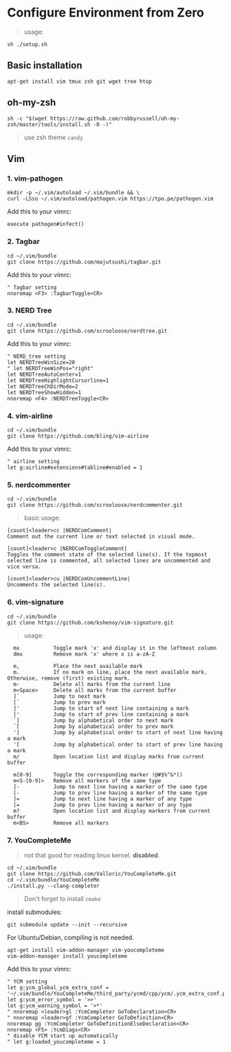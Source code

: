 # Configure Environment from Zero

> usage:

```
sh ./setup.sh
```

## Basic installation

```
apt-get install vim tmux zsh git wget tree htop
```

## oh-my-zsh

```
sh -c "$(wget https://raw.github.com/robbyrussell/oh-my-zsh/master/tools/install.sh -O -)"
```
> use zsh theme `candy`


## Vim

### 1. vim-pathogen

```
mkdir -p ~/.vim/autoload ~/.vim/bundle && \
curl -LSso ~/.vim/autoload/pathogen.vim https://tpo.pe/pathogen.vim
```

Add this to your vimrc:

```
execute pathogen#infect()
```

### 2. Tagbar

```
cd ~/.vim/bundle
git clone https://github.com/majutsushi/tagbar.git
```

Add this to your vimrc:

```
" Tagbar setting
nnoremap <F3> :TagbarToggle<CR>
```


### 3. NERD Tree

```
cd ~/.vim/bundle
git clone https://github.com/scrooloose/nerdtree.git
```

Add this to your vimrc:

```
" NERD_tree setting
let NERDTreeWinSize=20
" let NERDTreeWinPos="right"
let NERDTreeAutoCenter=1
let NERDTreeHighlightCursorline=1
let NERDTreeChDirMode=2
let NERDTreeShowHidden=1
nnoremap <F4> :NERDTreeToggle<CR>
```

### 4. vim-airline
```
cd ~/.vim/bundle
git clone https://github.com/bling/vim-airline
```

Add this to your vimrc:

```
" airline setting
let g:airline#extensions#tabline#enabled = 1

```

### 5. nerdcommenter
```
cd ~/.vim/bundle
git clone https://github.com/scrooloose/nerdcommenter.git
```

> basic usage:

```
[count]<leader>cc |NERDComComment|
Comment out the current line or text selected in visual mode.

[count]<leader>c |NERDComToggleComment|
Toggles the comment state of the selected line(s). If the topmost selected line is commented, all selected lines are uncommented and vice versa.

[count]<leader>cu |NERDComUncommentLine|
Uncomments the selected line(s).
```


### 6. vim-signature
```
cd ~/.vim/bundle
git clone https://github.com/kshenoy/vim-signature.git
```

> usage:

```
  mx           Toggle mark 'x' and display it in the leftmost column
  dmx          Remove mark 'x' where x is a-zA-Z

  m,           Place the next available mark
  m.           If no mark on line, place the next available mark. Otherwise, remove (first) existing mark.
  m-           Delete all marks from the current line
  m<Space>     Delete all marks from the current buffer
  ]`           Jump to next mark
  [`           Jump to prev mark
  ]'           Jump to start of next line containing a mark
  ['           Jump to start of prev line containing a mark
  `]           Jump by alphabetical order to next mark
  `[           Jump by alphabetical order to prev mark
  ']           Jump by alphabetical order to start of next line having a mark
  '[           Jump by alphabetical order to start of prev line having a mark
  m/           Open location list and display marks from current buffer

  m[0-9]       Toggle the corresponding marker !@#$%^&*()
  m<S-[0-9]>   Remove all markers of the same type
  ]-           Jump to next line having a marker of the same type
  [-           Jump to prev line having a marker of the same type
  ]=           Jump to next line having a marker of any type
  [=           Jump to prev line having a marker of any type
  m?           Open location list and display markers from current buffer
  m<BS>        Remove all markers
```


### 7. YouCompleteMe

> not that good for reading linux kernel. **disabled**.

```
cd ~/.vim/bundle
git clone https://github.com/Valloric/YouCompleteMe.git
cd ~/.vim/bundle/YouCompleteMe
./install.py --clang-completer
```

> Don't forget to install `cmake`

install submodules: 

```
git submodule update --init --recursive
```

For Ubuntu/Debian, compiling is not needed.
```
apt-get install vim-addon-manager vim-youcompleteme
vim-addon-manager install youcompleteme
```

Add this to your vimrc:

```
" YCM setting
let g:ycm_global_ycm_extra_conf = '~/.vim/bundle/YouCompleteMe/third_party/ycmd/cpp/ycm/.ycm_extra_conf.py'
let g:ycm_error_symbol = '>>'
let g:ycm_warning_symbol = '>*'
" nnoremap <leader>gl :YcmCompleter GoToDeclaration<CR>
" nnoremap <leader>gf :YcmCompleter GoToDefinition<CR>
nnoremap gg :YcmCompleter GoToDefinitionElseDeclaration<CR>
nnoremap <F5> :YcmDiags<CR>
" disable YCM start up automatically
" let g:loaded_youcompleteme = 1
```
